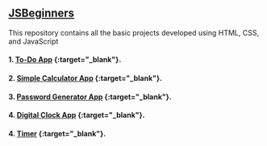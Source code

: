 ## [JSBeginners](https://harshitha-sc23.github.io/JSBeginners/)
This repository contains all the basic projects developed using HTML, CSS, and JavaScript

#### 1. [To-Do App](https://harshitha-sc23.github.io/JSBeginners/to-do/ToDo.html) {:target="_blank"}.
#### 2. [Simple Calculator App](https://harshitha-sc23.github.io/JSBeginners/simple-calculator/calculator.html) {:target="_blank"}.
#### 3. [Password Generator App](https://harshitha-sc23.github.io/JSBeginners/password-generator/generator.html) {:target="_blank"}.
#### 4. [Digital Clock App](https://harshitha-sc23.github.io/JSBeginners/digital-clock/clock.html) {:target="_blank"}.
#### 4. [Timer](https://harshitha-sc23.github.io/JSBeginners/timer/timer.html) {:target="_blank"}.